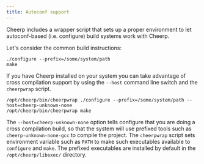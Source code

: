 ```yaml
---
title: Autoconf support
---
```


Cheerp includes a wrapper script that sets up a proper environment to let autoconf-based (i.e. configure) build systems work with Cheerp.

Let's consider the common build instructions:

```
./configure --prefix=/some/system/path
make
```

If you have Cheerp installed on your system you can take advantage of cross compilation support by using the `--host` command line switch and the `cheerpwrap` script.

```
/opt/cheerp/bin/cheerpwrap ./configure --prefix=/some/system/path --host=cheerp-unknown-none
/opt/cheerp/bin/cheerpwrap make
```

The `--host=cheerp-unknown-none` option tells configure that you are doing a cross compilation build, so that the system will use prefixed tools such as `cheerp-unknown-none-gcc` to compile the project. The `cheerpwrap` script sets environment variable such as `PATH` to make such executables available to `configure` and `make`. The prefixed executables are installed by default in the `/opt/cheerp/libexec/` directory.
